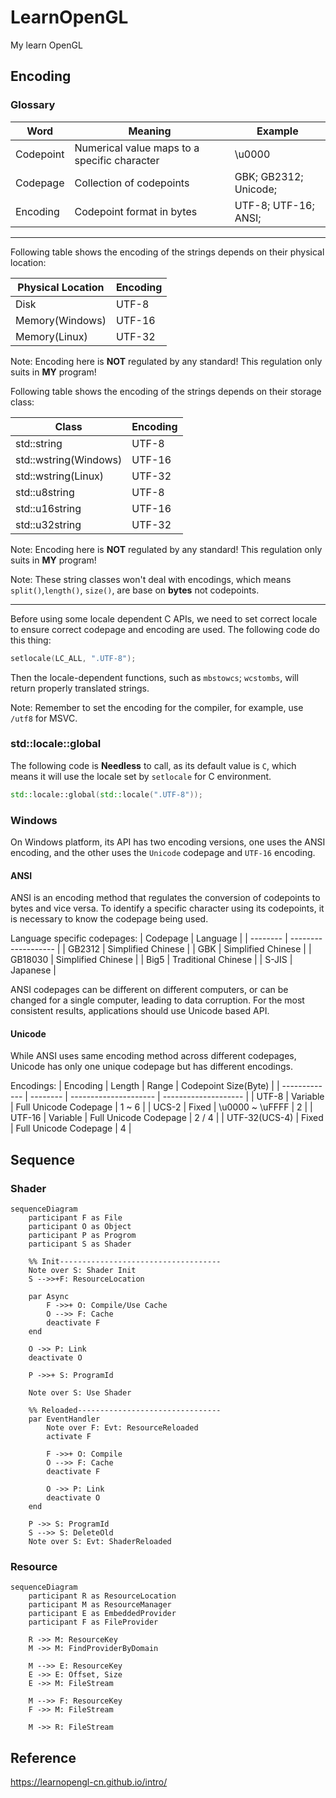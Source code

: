 # LearnOpenGL

My learn OpenGL

## Encoding

### Glossary

| Word      | Meaning                                      | Example               |
| --------- | -------------------------------------------- | --------------------- |
| Codepoint | Numerical value maps to a specific character | \u0000                |
| Codepage  | Collection of codepoints                     | GBK; GB2312; Unicode; |
| Encoding  | Codepoint format in bytes                    | UTF-8; UTF-16; ANSI;  |
---

Following table shows the encoding of the strings depends on their physical location:

| Physical Location | Encoding |
| ----------------- | -------- |
| Disk              | UTF-8    |
| Memory(Windows)   | UTF-16   |
| Memory(Linux)     | UTF-32   |

Note: Encoding here is **NOT** regulated by any standard! This regulation only suits in **MY** program!

Following table shows the encoding of the strings depends on their storage class:

| Class                 | Encoding |
| --------------------- | -------- |
| std::string           | UTF-8    |
| std::wstring(Windows) | UTF-16   |
| std::wstring(Linux)   | UTF-32   |
| std::u8string         | UTF-8    |
| std::u16string        | UTF-16   |
| std::u32string        | UTF-32   |

Note: Encoding here is **NOT** regulated by any standard! This regulation only suits in **MY** program!

Note: These string classes won't deal with encodings, which means `split()`,`length()`, `size()`, are base on **bytes** not codepoints.

---

Before using some locale dependent C APIs, we need to set correct locale to ensure correct codepage and encoding are used. The following code do this thing:

```c++
setlocale(LC_ALL, ".UTF-8");
```

Then the locale-dependent functions, such as `mbstowcs`; `wcstombs`, will return properly translated strings.

Note: Remember to set the encoding for the compiler, for example, use `/utf8` for MSVC.

### std::locale::global

The following code is **Needless** to call, as its default value is `C`, which means it will use the locale set by `setlocale` for C environment.

```c++
std::locale::global(std::locale(".UTF-8"));
```

### Windows

On Windows platform, its API has two encoding versions, one uses the ANSI encoding, and the other uses the `Unicode` codepage and `UTF-16` encoding.

#### ANSI

ANSI is an encoding method that regulates the conversion of codepoints to bytes and vice versa. To identify a specific character using its codepoints, it is necessary to know the codepage being used.

Language specific codepages:
| Codepage | Language            |
| -------- | ------------------- |
| GB2312   | Simplified Chinese  |
| GBK      | Simplified Chinese  |
| GB18030  | Simplified Chinese  |
| Big5     | Traditional Chinese |
| S-JIS    | Japanese            |

ANSI codepages can be different on different computers, or can be changed for a single computer, leading to data corruption. For the most consistent results, applications should use Unicode based API.

#### Unicode

While ANSI uses same encoding method across different codepages, Unicode has only one unique codepage but has different encodings.

Encodings:
| Encoding      | Length   | Range                 | Codepoint Size(Byte) |
| ------------- | -------- | --------------------- | -------------------- |
| UTF-8         | Variable | Full Unicode Codepage | 1 ~ 6                |
| UCS-2         | Fixed    | \u0000 ~ \uFFFF       | 2                    |
| UTF-16        | Variable | Full Unicode Codepage | 2 / 4                |
| UTF-32(UCS-4) | Fixed    | Full Unicode Codepage | 4                    |

## Sequence

### Shader

```mermaid
sequenceDiagram
    participant F as File
    participant O as Object
    participant P as Progrom
    participant S as Shader

    %% Init------------------------------------
    Note over S: Shader Init
    S -->>+F: ResourceLocation

    par Async
        F ->>+ O: Compile/Use Cache
        O -->> F: Cache
        deactivate F
    end

    O ->> P: Link
    deactivate O

    P ->>+ S: ProgramId

    Note over S: Use Shader

    %% Reloaded--------------------------------
    par EventHandler
        Note over F: Evt: ResourceReloaded
        activate F

        F ->>+ O: Compile
        O -->> F: Cache
        deactivate F

        O ->> P: Link
        deactivate O
    end

    P ->> S: ProgramId
    S -->> S: DeleteOld
    Note over S: Evt: ShaderReloaded
```

### Resource

```mermaid
sequenceDiagram
    participant R as ResourceLocation
    participant M as ResourceManager
    participant E as EmbeddedProvider
    participant F as FileProvider

    R ->> M: ResourceKey
    M ->> M: FindProviderByDomain

    M -->> E: ResourceKey
    E ->> E: Offset, Size
    E ->> M: FileStream

    M -->> F: ResourceKey
    F ->> M: FileStream

    M ->> R: FileStream
```

## Reference

<https://learnopengl-cn.github.io/intro/>
